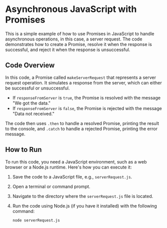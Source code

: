 # Asynchronous JavaScript with Promises

This is a simple example of how to use Promises in JavaScript to handle asynchronous operations, in this case, a server request. The code demonstrates how to create a Promise, resolve it when the response is successful, and reject it when the response is unsuccessful.

## Code Overview

In this code, a Promise called `makeServerRequest` that represents a server request operation. It simulates a response from the server, which can either be successful or unsuccessful.

- If `responseFromServer` is `true`, the Promise is resolved with the message "We got the data."
- If `responseFromServer` is `false`, the Promise is rejected with the message "Data not received."

The code then uses `.then` to handle a resolved Promise, printing the result to the console, and `.catch` to handle a rejected Promise, printing the error message.

## How to Run

To run this code, you need a JavaScript environment, such as a web browser or a Node.js runtime. Here's how you can execute it:

1. Save the code to a JavaScript file, e.g., `serverRequest.js`.
2. Open a terminal or command prompt.
3. Navigate to the directory where the `serverRequest.js` file is located.
4. Run the code using Node.js (if you have it installed) with the following command:

   ```shell
   node serverRequest.js
   ```
